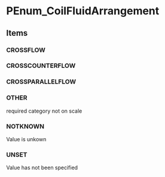 # PEnum_CoilFluidArrangement

## Items

### CROSSFLOW


### CROSSCOUNTERFLOW


### CROSSPARALLELFLOW


### OTHER
required category not on scale

### NOTKNOWN
Value is unkown

### UNSET
Value has not been specified

